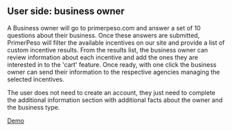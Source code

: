 
## User side: business owner

A Business owner will go to primerpeso.com and answer a set of 10 questions about their business. Once these answers are submitted, PrimerPeso will filter the available incentives on our site and provide a list of custom incentive results.
From the results list, the business owner can review information about each incentive and add the ones they are interested in to the 'cart' feature.
Once ready, with one click the business owner can send their information to the respective agencies managing the selected incentives.

The user does not need to create an account, they just need to complete the additional information section with additional facts about the owner and the business type.

[Demo](http://quick.as/lL04Ij9n)
